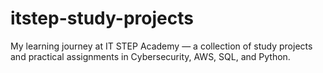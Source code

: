 # itstep-study-projects
My learning journey at IT STEP Academy — a collection of study projects and practical assignments in Cybersecurity, AWS, SQL, and Python.
